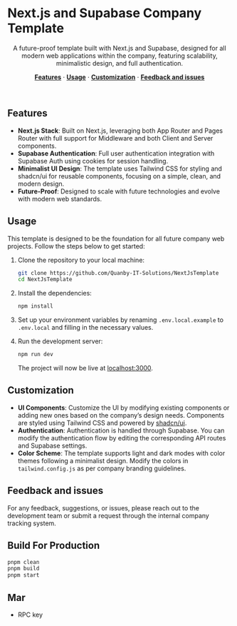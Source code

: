 # Next.js and Supabase Company Template

<p align="center">
  A future-proof template built with Next.js and Supabase, designed for all modern web applications within the company, featuring scalability, minimalistic design, and full authentication.
</p>

<p align="center">
  <a href="#features"><strong>Features</strong></a> ·
  <a href="#usage"><strong>Usage</strong></a> ·
  <a href="#customization"><strong>Customization</strong></a> ·
  <a href="#feedback-and-issues"><strong>Feedback and issues</strong></a>
</p>

<br/>

## Features

- **Next.js Stack**: Built on Next.js, leveraging both App Router and Pages Router with full support for Middleware and both Client and Server components.
- **Supabase Authentication**: Full user authentication integration with Supabase Auth using cookies for session handling.
- **Minimalist UI Design**: The template uses Tailwind CSS for styling and shadcn/ui for reusable components, focusing on a simple, clean, and modern design.
- **Future-Proof**: Designed to scale with future technologies and evolve with modern web standards.

## Usage

This template is designed to be the foundation for all future company web projects. Follow the steps below to get started:

1. Clone the repository to your local machine:

   ```bash
   git clone https://github.com/Quanby-IT-Solutions/NextJsTemplate
   cd NextJsTemplate
   ```

2. Install the dependencies:

   ```bash
   npm install
   ```

3. Set up your environment variables by renaming `.env.local.example` to `.env.local` and filling in the necessary values.

4. Run the development server:

   ```bash
   npm run dev
   ```

   The project will now be live at [localhost:3000](http://localhost:3000/).

## Customization

- **UI Components**: Customize the UI by modifying existing components or adding new ones based on the company’s design needs. Components are styled using Tailwind CSS and powered by [shadcn/ui](https://ui.shadcn.com/).
- **Authentication**: Authentication is handled through Supabase. You can modify the authentication flow by editing the corresponding API routes and Supabase settings.
- **Color Scheme**: The template supports light and dark modes with color themes following a minimalist design. Modify the colors in `tailwind.config.js` as per company branding guidelines.

## Feedback and issues

For any feedback, suggestions, or issues, please reach out to the development team or submit a request through the internal company tracking system.

## Build For Production

```bash
pnpm clean
pnpm build
pnpm start
```

## Mar

- RPC key
